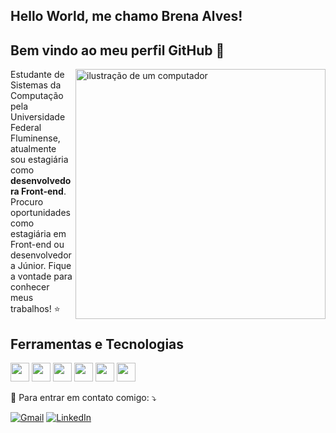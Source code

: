 ## Hello World, me chamo Brena Alves!
## Bem vindo ao meu perfil GitHub 👋

<img src="https://raw.githubusercontent.com/MicaelliMedeiros/micaellimedeiros/master/image/computer-illustration.png" alt="ilustração de um computador" min-width="400px" max-width="400px" width="400px" align="right">

<p align="left"> 
  Estudante de Sistemas da Computação pela Universidade Federal Fluminense, atualmente sou estagiária como <strong>desenvolvedora Front-end</strong>.
  Procuro oportunidades como estagiária em Front-end ou desenvolvedora Júnior. Fique a vontade para conhecer meus trabalhos! ⭐ 
</p>

## Ferramentas e Tecnologias
<p align="left">
<img loading="lazy" src="https://cdn.jsdelivr.net/gh/devicons/devicon@latest/icons/html5/html5-original-wordmark.svg" width="30" height="30"/>
<img loading="lazy" src="https://cdn.jsdelivr.net/gh/devicons/devicon@latest/icons/css3/css3-original-wordmark.svg" width="30" height="30"/>
<img loading="lazy" src="https://cdn.jsdelivr.net/gh/devicons/devicon@latest/icons/sass/sass-original.svg" width="30" height="30"/>
<img loading="lazy" src="https://cdn.jsdelivr.net/gh/devicons/devicon@latest/icons/javascript/javascript-original.svg" width="30" height="30"/>
<img loading="lazy" src="https://cdn.jsdelivr.net/gh/devicons/devicon@latest/icons/react/react-original.svg" width="30" height="30"/>
<img loading="lazy" src="https://cdn.jsdelivr.net/gh/devicons/devicon@latest/icons/angular/angular-original.svg" width="30" height="30"/>
</p>

<p align="left">
  💌 Para entrar em contato comigo: ⤵️
</p>

<p align="left">
  <a href="mailto:oliveirabrena365@gmail.com" title="Gmail">
  <img src="https://img.shields.io/badge/-Gmail-FF0000?style=flat-square&labelColor=FF0000&logo=gmail&logoColor=white&link=oliveirabrena365@gmail.com" alt="Gmail"/></a>
  <a href="https://www.linkedin.com/in/brena-alves-oliveira-98b4a4201" title="LinkedIn">
  <img src="https://img.shields.io/badge/-Linkedin-0e76a8?style=flat-square&logo=Linkedin&logoColor=white&link=https://www.linkedin.com/in/brena-alves-oliveira-98b4a4201" alt="LinkedIn"/></a>
</p>


